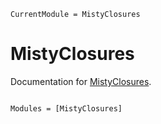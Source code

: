 ```@meta
CurrentModule = MistyClosures
```

# MistyClosures

Documentation for [MistyClosures](https://github.com/compintell/MistyClosures.jl).

```@index
```

```@autodocs
Modules = [MistyClosures]
```
